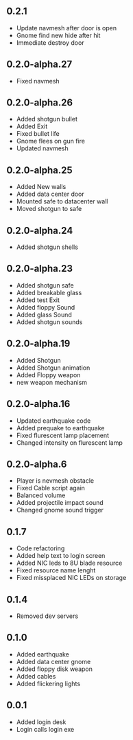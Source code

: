 ## 0.2.1
* Update navmesh after door is open
* Gnome find new hide after hit
* Immediate destroy door

## 0.2.0-alpha.27
* Fixed navmesh

## 0.2.0-alpha.26
* Added shotgun bullet
* Added Exit
* Fixed bullet life
* Gnome flees on gun fire
* Updated navmesh

## 0.2.0-alpha.25
* Added New walls
* Added data center door
* Mounted safe to datacenter wall
* Moved shotgun to safe

## 0.2.0-alpha.24
* Added shotgun shells

## 0.2.0-alpha.23
* Added shotgun safe
* Added breakable glass
* Added test Exit
* Added floppy Sound
* Added glass Sound
* Added shotgun sounds

## 0.2.0-alpha.19
* Added Shotgun
* Added Shotgun animation
* Added Floppy weapon
* new weapon mechanism

## 0.2.0-alpha.16
* Updated earthquake code
* Added prequake to earthquake
* Fixed flurescent lamp placement
* Changed intensity on flurescent lamp

## 0.2.0-alpha.6
* Player is nevmesh obstacle
* Fixed Cable script again
* Balanced volume
* Added projectile impact sound
* Changed gnome sound trigger

## 0.1.7
* Code refactoring
* Added help text to login screen
* Added NIC leds to 8U blade resource
* Fixed resource name lenght
* Fixed missplaced NIC LEDs on storage

## 0.1.4
* Removed dev servers

## 0.1.0
* Added earthquake
* Added data center gnome
* Added floppy disk weapon
* Added cables
* Added flickering lights

## 0.0.1
* Added login desk
* Login calls login exe
  